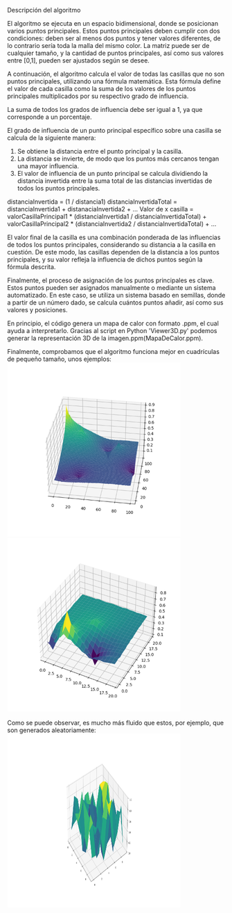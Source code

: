 Descripción del algoritmo 

El algoritmo se ejecuta en un espacio bidimensional, donde se posicionan varios puntos principales. 
Estos puntos principales deben cumplir con dos condiciones: deben ser al menos dos puntos y tener valores diferentes, de lo contrario sería toda la malla del mismo color. La matriz puede ser de cualquier tamaño, y la cantidad de puntos principales, así como sus valores entre [0,1], pueden ser ajustados según se desee.

A continuación, el algoritmo calcula el valor de todas las casillas que no son puntos principales, utilizando una fórmula matemática. Esta fórmula define el valor de cada casilla como la suma de los valores de los puntos principales multiplicados por su respectivo grado de influencia.

La suma de todos los grados de influencia debe ser igual a 1, ya que corresponde a un porcentaje.

El grado de influencia de un punto principal específico sobre una casilla se calcula de la siguiente manera:
1. Se obtiene la distancia entre el punto principal y la casilla.
2. La distancia se invierte, de modo que los puntos más cercanos tengan una mayor influencia.
3. El valor de influencia de un punto principal se calcula dividiendo la distancia invertida entre la suma total de las distancias invertidas de todos los puntos principales.

distanciaInvertida = (1 / distancia1)
distanciaInvertidaTotal = distanciaInvertida1 + distanaciaInvertida2 + ...
Valor de x casilla = valorCasillaPrincipal1 * (distanciaInvertida1 / distanciaInvertidaTotal) + valorCasillaPrincipal2 * (distanciaInvertida2 / distanciaInvertidaTotal) + ... 

El valor final de la casilla es una combinación ponderada de las influencias de todos los puntos principales, considerando su distancia a la casilla en cuestión.
De este modo, las casillas dependen de la distancia a los puntos principales, y su valor refleja la influencia de dichos puntos según la fórmula descrita.

Finalmente, el proceso de asignación de los puntos principales es clave. Estos puntos pueden ser asignados manualmente o mediante un sistema automatizado. En este caso, se utiliza un sistema basado en semillas, donde a partir de un número dado, se calcula cuántos puntos añadir, así como sus valores y posiciones.

En principio, el código genera un mapa de calor con formato .ppm, el cual ayuda a interpretarlo.
Gracias al script en Python 'Viewer3D.py' podemos generar la representación 3D de la imagen.ppm(MapaDeCalor.ppm).

Finalmente, comprobamos que el algoritmo funciona mejor en cuadrículas de pequeño tamaño, unos ejemplos:
<img src="ejemplos/3D(100x100)1.png" width="400" height="400"/> <img src="ejemplos/3D(20x20).png" width="400" height="400"/>

Como se puede observar, es mucho más fluido que estos, por ejemplo, que son generados aleatoriamente:
<img src="ejemplos/Random1.png" width="400" height="400"/>
